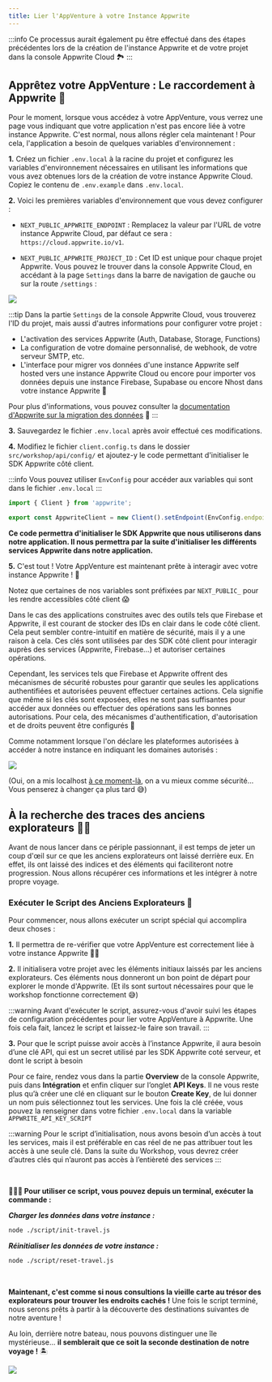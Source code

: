 ```yaml
---
title: Lier l'AppVenture à votre Instance Appwrite
---
```


<Documentation link="https://appwrite.io/docs/quick-starts/nextjs"></Documentation>

<Hero
title="Lier l'AppVenture à votre Instance Appwrite 🌐"
image="/assets/workshop/configuration/app/bay_link.jpg"
description="Félicitations, vous avez préparé votre AppVenture et maintenant, il est temps de la lier à votre instance
Appwrite Cloud ! Sans ça, l'AppVenture ne pourra pas interagir avec votre instance Appwrite et vous ne pourrez pas
continuer votre voyage 🚢"
/>

:::info
Ce processus aurait également pu être effectué dans des étapes précédentes lors de la création de
l'instance Appwrite et de votre projet dans la console Appwrite Cloud 🏞️️
:::

## Apprêtez votre AppVenture : Le raccordement à Appwrite 🧵

Pour le moment, lorsque vous accédez à votre AppVenture, vous verrez une page vous indiquant que votre application n'est
pas encore liée à votre instance Appwrite. C'est normal, nous allons régler cela maintenant ! Pour cela, l'application a
besoin de quelques variables d'environnement :

**1.** Créez un fichier `.env.local` à la racine du projet et configurez les variables d'environnement nécessaires en
utilisant les informations que vous avez obtenues lors de la création de votre instance Appwrite Cloud. Copiez le
contenu de `.env.example` dans `.env.local`.

**2.** Voici les premières variables d'environnement que vous devez configurer :

- `NEXT_PUBLIC_APPWRITE_ENDPOINT` : Remplacez la valeur par l'URL de votre instance Appwrite Cloud, par défaut ce
  sera : `https://cloud.appwrite.io/v1`.

- `NEXT_PUBLIC_APPWRITE_PROJECT_ID` : Cet ID est unique pour chaque projet Appwrite. Vous pouvez le trouver dans la
  console Appwrite Cloud, en accédant à la page `Settings` dans la barre de navigation de gauche ou sur la route `/settings` :

<Image src="/assets/workshop/configuration/app/console_settings.png" imageAlt="Project settings screen" withSpacing></Image>

:::tip
Dans la partie `Settings` de la console Appwrite Cloud, vous trouverez l'ID du projet, mais aussi d'autres informations
pour configurer votre projet :

- L'activation des services Appwrite (Auth, Database, Storage, Functions)
- La configuration de votre domaine personnalisé, de webhook, de votre serveur SMTP, etc.
- L'interface pour migrer vos données d'une instance Appwrite self hosted vers une instance Appwrite Cloud ou encore
  pour importer vos données depuis une instance Firebase, Supabase ou encore Nhost dans votre instance Appwrite 🤩

Pour plus d'informations, vous pouvez consulter
la [documentation d'Appwrite sur la migration des données](https://appwrite.io/docs/advanced/migrations) 📘
:::

**3.** Sauvegardez le fichier `.env.local` après avoir effectué ces modifications.

**4.** Modifiez le fichier `client.config.ts` dans le dossier `src/workshop/api/config/` et ajoutez-y le code permettant
d'initialiser le SDK Appwrite côté client.

:::info
Vous pouvez utiliser `EnvConfig` pour accéder aux variables qui sont dans le fichier `.env.local`
:::

<Solution>

```js
import { Client } from 'appwrite';

export const AppwriteClient = new Client().setEndpoint(EnvConfig.endpoint ?? '').setProject('<PROJECT_ID>');
```

</Solution>

**Ce code permettra d'initialiser le SDK Appwrite que nous utiliserons dans notre application. Il nous permettra par la
suite d'initialiser les différents services Appwrite dans notre application.**

**5.** C'est tout ! Votre AppVenture est maintenant prête à interagir avec votre instance Appwrite ! 🎊

<InfoBonus title="Alerte on a des IDs en clair dans le code côté client !! 😱">

Notez que certaines de nos variables sont préfixées par `NEXT_PUBLIC_` pour les rendre accessibles côté client 😱

Dans le cas des applications construites avec des outils tels que Firebase et Appwrite, il est courant de stocker des
IDs en clair dans le code côté client. Cela peut sembler contre-intuitif en matière de sécurité, mais il y a une
raison à cela. Ces clés sont utilisées par des SDK côté client pour interagir auprès des services (Appwrite,
Firebase...) et autoriser certaines opérations.

Cependant, les services tels que Firebase et Appwrite offrent des mécanismes de sécurité robustes pour garantir que
seules les applications authentifiées et autorisées peuvent effectuer certaines actions. Cela signifie que même si les
clés sont exposées, elles ne sont pas suffisantes pour accéder aux données ou effectuer des opérations sans les bonnes
autorisations. Pour cela, des mécanismes d'authentification, d'autorisation et de droits peuvent être configurés 📝

Comme notamment lorsque l'on déclare les plateformes autorisées à accéder à notre instance en indiquant les domaines
autorisés :

<Image src="/assets/workshop/configuration/app/domains.png" imageAlt="Console domain screen" withSpacing></Image>

(Oui, on a mis
localhost [à ce moment-là](./appwrite-configuration.md#etape-3%EF%B8%8F%E2%83%A3-ajouter-une-plateforme-web-a-votre-projet-%F0%9F%8C%90),
on a vu mieux comme sécurité... Vous penserez à changer ça plus tard 😅)

</InfoBonus>

## À la recherche des traces des anciens explorateurs 🕵️‍♂️

Avant de nous lancer dans ce périple passionnant, il est temps de jeter un coup d'œil sur ce que les anciens
explorateurs ont laissé derrière eux. En effet, ils ont laissé des indices et des éléments qui
faciliteront notre progression. Nous allons récupérer ces informations et les intégrer à notre propre voyage.

### Exécuter le Script des Anciens Explorateurs 📜

Pour commencer, nous allons exécuter un script spécial qui accomplira deux choses :

**1.** Il permettra de re-vérifier que votre AppVenture est correctement liée à votre instance Appwrite 💪🏼

**2.** Il initialisera votre projet avec les éléments initiaux laissés par les anciens explorateurs. Ces éléments nous
donneront un bon point de départ pour explorer le monde d'Appwrite. (Et ils sont surtout nécessaires pour que le
workshop fonctionne correctement 😅)

:::warning
Avant d'exécuter le script, assurez-vous d'avoir suivi les étapes de configuration précédentes pour lier votre
AppVenture à Appwrite. Une fois cela fait, lancez le script et laissez-le faire son travail.
:::

**3.** Pour que le script puisse avoir accès à l’instance Appwrite, il aura besoin d’une clé API, qui est un secret utilisé par les SDK Appwrite coté serveur, et dont le script à besoin

Pour ce faire, rendez vous dans la partie **Overview** de la console Appwrite, puis
dans **Intégration** et enfin cliquer sur l’onglet **API Keys**. Il ne vous reste
plus qu’à créer une clé en cliquant sur le bouton **Create Key**, de lui donner un nom
puis sélectionnez tout les services.
Une fois la clé créée, vous pouvez la renseigner dans votre fichier `.env.local` dans
la variable `APPWRITE_API_KEY_SCRIPT`

:::warning
Pour le script d’initialisation, nous avons besoin d’un accès à tout les services,
mais il est préférable en cas réel de ne pas attribuer tout les accès à une seule clé.
Dans la suite du Workshop, vous devrez créer d’autres clés qui n’auront pas accès à
l’entièreté des services
:::

<br/>

**🧑🏼‍💻 Pour utiliser ce script, vous pouvez depuis un terminal, exécuter la commande :**

_**Charger les données dans votre instance :**_

```bash
node ./script/init-travel.js
```

_**Réinitialiser les données de votre instance :**_

```bash
node ./script/reset-travel.js
```

<br/>

**Maintenant, c'est comme si nous consultions la vieille carte au trésor des explorateurs pour trouver les endroits
cachés !** Une fois le script terminé, nous serons prêts à partir à la découverte des destinations suivantes de notre aventure !

Au loin, derrière notre bateau, nous pouvons distinguer une île mystérieuse... **il semblerait que ce soit la seconde destination de notre voyage !** 🏝️

<Image src="/assets/workshop/configuration/app/bay_app_ile.jpeg" imageAlt="Console domain screen" withSpacing></Image>
